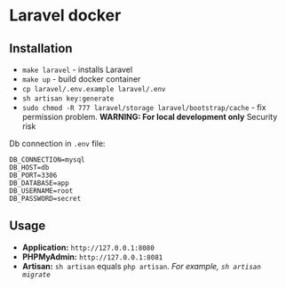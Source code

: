 # Laravel docker

## Installation

* `make laravel` - installs Laravel
* `make up` - build docker container
* `cp laravel/.env.example laravel/.env`
* `sh artisan key:generate`
* `sudo chmod -R 777 laravel/storage laravel/bootstrap/cache` - fix permission problem.  **WARNING: For local development only**  Security risk

Db connection in `.env` file:
```
DB_CONNECTION=mysql
DB_HOST=db
DB_PORT=3306
DB_DATABASE=app
DB_USERNAME=root
DB_PASSWORD=secret
```

## Usage

* **Application:** `http://127.0.0.1:8080`
* **PHPMyAdmin:** `http://127.0.0.1:8081`
* **Artisan:** `sh artisan` equals `php artisan`. _For example, `sh artisan migrate`_
